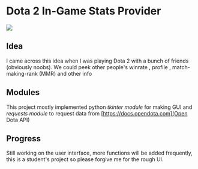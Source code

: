 # Dota 2 In-Game Stats Provider
![](https://www.google.com/url?sa=i&url=https%3A%2F%2Fstore.steampowered.com%2Fapp%2F570%2FDota_2%2F&psig=AOvVaw1kwTVGbWlTTdH6lcQdLl8w&ust=1653444452306000&source=images&cd=vfe&ved=0CAwQjRxqFwoTCNDPk9yG9_cCFQAAAAAdAAAAABAD)
## Idea
I came across this idea when I was playing Dota 2 with a bunch of friends (obviously noobs).
We could peek other people's winrate , profile , match-making-rank (MMR) and other info

## Modules
This project mostly implemented python *tkinter module* for making GUI and *requests module* to request data from [https://docs.opendota.com](Open Dota API)

## Progress
Still working on the user interface, more functions will be added frequently, this is a student's project so please forgive me for the rough UI.
